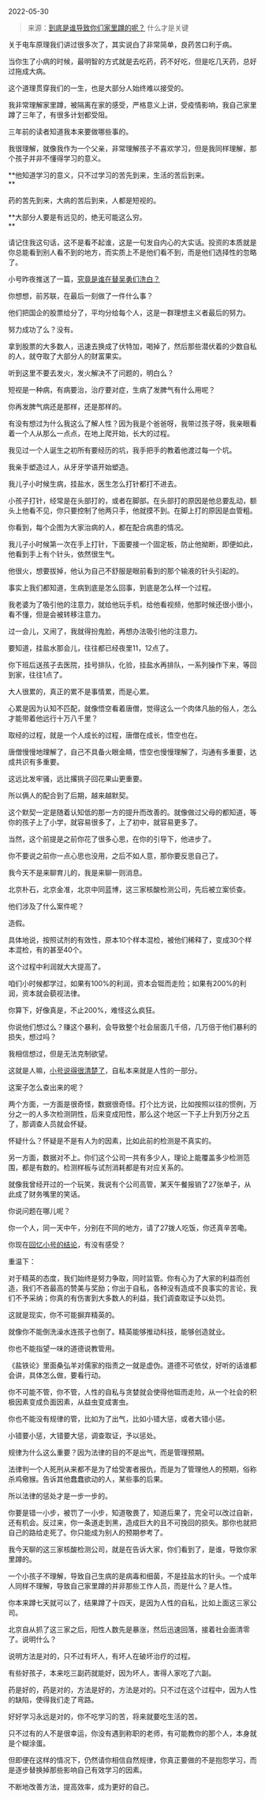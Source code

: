 2022-05-30

> 来源：[到底是谁导致你们家里蹲的呢？](http://mp.weixin.qq.com/s?__biz=MzU0MjYwNDU2Mw==&mid=2247505769&idx=1&sn=c25e6a332075829530aa87fce5125a94&chksm=fb1abb15cc6d3203b52926d1cdd6e8c77d549c5410672b5ee018e8d36877ebbfbb0559c9c0ff&scene=27#wechat_redirect)
> 什么才是关键

关于电车原理我们讲过很多次了，其实说白了非常简单，良药苦口利于病。

  

当你生了小病的时候，最明智的方式就是去吃药，药不好吃，但是吃几天药，总好过拖成大病。  

  

这个道理贯穿我们的一生，也是大部分人始终难以接受的。  

  

我非常理解家里蹲，被隔离在家的感受，严格意义上讲，受疫情影响，我自己家里蹲了三年了，有很多计划都受阻。  

  

三年前的读者知道我本来要做哪些事的。

  

我很理解，就像我作为一个父亲，非常理解孩子不喜欢学习，但是我同样理解，那个孩子并非不懂得学习的意义。  

  

 **他知道学习的意义，只不过学习的苦先到来，生活的苦后到来。  
**

  

药的苦先到来，大病的苦后到来，人都是短视的。

  

 **大部分人要是有远见的，绝无可能这么穷。  
**

  

请记住我这句话，这不是看不起谁，这是一句发自内心的大实话。投资的本质就是你总能看到别人看不到的地方，而实质上不是他们看不到，而是他们选择性的忽略了。  

  

小号昨夜推送了一篇，[究竟是谁在替吴勇们洗白？](http://mp.weixin.qq.com/s?__biz=MzU3NDc5Nzc0NQ==&mid=2247517254&idx=1&sn=4b83e86e69a56bd67e2375a6820b4d27&chksm=fd2e2698ca59af8e932a9a411879b727971c87f200b561c3e9435cce39ecae3e712f1780cb12&scene=21#wechat_redirect)  

  

你想想，前苏联，在最后一刻做了一件什么事？

  

他们把国企的股票给分了，平均分给每个人，这是一群理想主义者最后的努力。

  

努力成功了么？没有。

  

拿到股票的大多数人，迅速去换成了伏特加，喝掉了，然后那些潜伏着的少数自私的人，就夺取了大部分人的财富果实。  

  

听到这里不要去发火，发火解决不了问题的，明白么？  

  

短视是一种病，有病要治，治疗要对症，生病了发脾气有什么用呢？  

  

你再发脾气病还是那样，还是那样的。  

  

有没有想过为什么我这么了解人性？因为我是个爸爸呀，我带过孩子呀，我亲眼看着一个人从那么一点点，在地上爬开始，长大的过程。  

  

我见过一个人诞生之初所有要经历的坑，我手把手的教着他渡过每一个坑。

  

我亲手塑造过人，从牙牙学语开始塑造。  

  

我儿子小时候生病，挂盐水，医生怎么打针都打不进去。  

  

小孩子打针，经常是在头部打的，或者在脚部。在头部打的原因是他总要乱动，额头上他看不见，你只要控制了他两只手，他就摸不到。在脚上打的原因是血管粗。

  

你看到，每个企图为大家治病的人，都在配合病患的情况。

  

我儿子小时候第一次在手上打针，下面要接一个固定板，防止他拗断，即便如此，他看到手上有个针头，依然很生气。  

  

他很火，想要拔掉，他认为自己不舒服是眼前看到的那个输液的针头引起的。

  

事实上我们都知道，生病到底是怎么回事，到底是怎么样一个过程。  

  

我老婆为了吸引他的注意力，就给他玩手机，给他看视频，他那时候还很小很小，看不懂，但是会被转移注意力。  

  

过一会儿，又闹了，我就得扮鬼脸，再想办法吸引他的注意力。

  

要知道，挂盐水那会儿，往往都已经夜里11，12点了。

  

你下班后送孩子去医院，挂号排队，化验，挂盐水再排队，一系列操作下来，等回到家，往往1点了。  

  

大人很累的，真正的累不是事情累，而是心累。  

  

心累是因为认知不匹配，就像悟空看着唐僧，觉得这么一个肉体凡胎的俗人，怎么才能带着他远行十万八千里？

  

取经的过程，就是一个人成长的过程，唐僧在成长，悟空也在。  

  

唐僧慢慢地理解了，自己不具备火眼金睛，悟空也慢慢理解了，沟通有多重要，达成共识有多重要。

  

这远比发牢骚，远比撂挑子回花果山更重要。

  

所以俩人的配合到了后期，越来越默契。

  

这个默契一定是随着认知低的那一方的提升而改善的。就像做过父母的都知道，等你的孩子上了小学，就容易很多了，上了初中，就容易更多了。

  

当然，这个前提是之前你花了很多心思，在你的引导下，他进步了。

  

你不要说之前你一点心思也没用，之后不如人意，那你要反思自己了。

  

我今天不是来聊育儿的，我是来聊一则消息。

  

北京朴石，北京金准，北京中同蓝博，这三家核酸检测公司，先后被立案侦查。

  

他们涉及了什么案件呢？

  

造假。  

  

具体地说，按照试剂的有效性，原本10个样本混检，被他们稀释了，变成30个样本混检，有的甚至40个。

  

这个过程中利润就大大提高了。  

  

咱们小时候都学过，如果有100%的利润，资本会铤而走险；如果有200%的利润，资本就会藐视法律。

  

你算下，好像真是，不止200%，难怪这么疯狂。  

  

你说他们想过么？赚这个暴利，会导致整个社会层面几千倍，几万倍于他们暴利的损失，想过吗？  

  

我相信想过，但是无法克制欲望。  

  

这就是人嘛，[小号说得很清楚了](http://mp.weixin.qq.com/s?__biz=MzU3NDc5Nzc0NQ==&mid=2247517254&idx=1&sn=4b83e86e69a56bd67e2375a6820b4d27&chksm=fd2e2698ca59af8e932a9a411879b727971c87f200b561c3e9435cce39ecae3e712f1780cb12&scene=21#wechat_redirect)，自私本来就是人性的一部分。

  

这案子怎么查出来的呢？  

  

两个方面，一方面是很奇怪，数据很奇怪。打个比方说，比如按照以往的惯例，万分之一的人多次检测阴性，后来变成阳性，那么这个地区一下子上升到万分之五了，那调查人员就会怀疑。

  

怀疑什么？怀疑是不是有人为的因素，比如此前的检测是不真实的。  

  

另一方面，数据对不上。你们这个公司一共有多少人，理论上能覆盖多少检测范围，都是有数的。检测样板与试剂消耗都是有对应关系的。  

  

就像我曾经开过的一个玩笑，我说有个公司高管，某天午餐报销了27张单子，从此成了财务嘴里的笑话。

  

你说问题在哪儿呢？  

  

你一个人，同一天中午，分别在不同的地方，请了27拨人吃饭，你还真辛苦嘞。  

  

你现在[回忆小号的结论](http://mp.weixin.qq.com/s?__biz=MzU3NDc5Nzc0NQ==&mid=2247517254&idx=1&sn=4b83e86e69a56bd67e2375a6820b4d27&chksm=fd2e2698ca59af8e932a9a411879b727971c87f200b561c3e9435cce39ecae3e712f1780cb12&scene=21#wechat_redirect)，有没有感受？

  

重温下：

  

对于精英的态度，我们始终是努力争取，同时监管。你有心为了大家的利益而创造，我们不吝最高的赞美与奖励；你出于自私，各种没有造成不良事实的言论，我们不予采纳；你真的有伤害到大多数人的利益，我们调查取证予以处罚。  

  

这就是现实，你不可能摒弃精英的。

  

就像你不能倒洗澡水连孩子也倒了。精英能够推动科技，能够创造就业。

  

你也不能指望一味的道德说教管用。  

  

《盐铁论》里面桑弘羊对儒家的指责之一就是虚伪。道德不可依仗，好听的话谁都会讲，具体怎么做，要看行动。  

  

你不可能不管，你不管，人性的自私与贪婪就会使得他铤而走险，从一个社会的积极因素变成负面因素，从益虫变成害虫。

  

你也不能没有规律的管，比如为了出气，比如小错大惩，或者大错小惩。

  

小错要小惩，大错要大惩，调查取证，予以惩处。  

  

规律为什么这么重要？因为法律的目的不是出气，而是管理预期。  

  

法律判一个人死刑从来都不是为了给受害者报仇，而是为了管理他人的预期，俗称杀鸡儆猴。告诉其他蠢蠢欲动的人，某些事的后果。  

  

所以法律的惩处才是一步一步的。  

  

你要是错一小步，被罚了一小步，知道敬畏了，知道后果了，完全可以改过自新，还有机会。反过来，你一条道走到黑，造成巨大的且不可挽回的损失。那你也就把自己的路给走死了。你只能成为别人的预期参考了。

  

我今天聊的这三家核酸检测公司，就是在告诉大家，你们看到了，是谁，导致你家里蹲的。  

  

一个小孩子不理解，导致自己生病的是病毒和细菌，不是挂盐水的针头。一个成年人同样不理解，导致自己家里蹲的并非那些工作人员，而是什么？是人性。

  

你本来蹲七天就可以了，结果蹲了十四天，是因为人性的自私，比如上面这三家公司。

  

北京自从抓了这三家之后，阳性人数先是暴涨，然后迅速回落，接着社会面清零了。说明什么？

  

说明方法是对的，只不过有坏人，有坏人在破坏治疗的过程。  

  

有些好孩子，本来吃三副药就能好，因为坏人，害得人家吃了六副。  

  

药是好的，药是对的，方法是好的，方法是对的。只不过在这个过程中，因为人性的缺陷，使得我们走了弯路。  

  

好好学习永远是对的，你不吃学习的苦，将来就要吃生活的苦。  

  

只不过有的人不是很幸运，你没有遇到称职的老师，有可能教你的那个人，本身就是个糊涂蛋。  

  

但即便在这样的情况下，仍然请你相信自然规律，你真正要做的不是抱怨学习，而是逐步替换掉那些影响自己有效学习的因素。  

  

不断地改善方法，提高效率，成为更好的自己。

